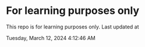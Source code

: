# For learning purposes only
This repo is for learning purposes only.
Last updated at

Tuesday, March 12, 2024 4:12:46 AM

